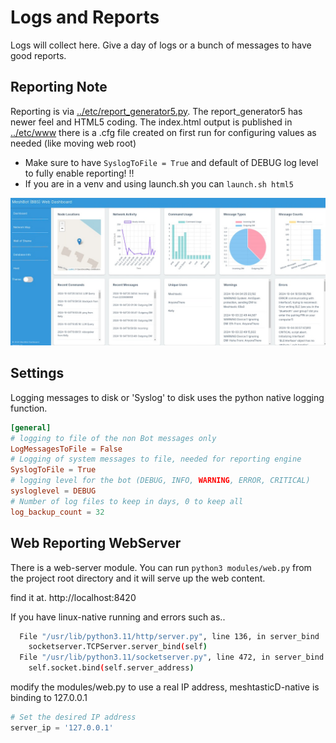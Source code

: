 # Logs and Reports
Logs will collect here. Give a day of logs or a bunch of messages to have good reports.

## Reporting Note
Reporting is via [../etc/report_generator5.py](../etc/report_generator5.py). The report_generator5 has newer feel and HTML5 coding. The index.html output is published in [../etc/www](../etc/www) there is a .cfg file created on first run for configuring values as needed (like moving web root)
 - Make sure to have `SyslogToFile = True` and default of DEBUG log level to fully enable reporting! ‼️
 - If you are in a venv and using launch.sh you can `launch.sh html5`

![reportView](../etc/reporting.jpg)

## Settings
Logging messages to disk or 'Syslog' to disk uses the python native logging function.
```conf
[general]
# logging to file of the non Bot messages only
LogMessagesToFile = False
# Logging of system messages to file, needed for reporting engine
SyslogToFile = True
# logging level for the bot (DEBUG, INFO, WARNING, ERROR, CRITICAL)
sysloglevel = DEBUG
# Number of log files to keep in days, 0 to keep all
log_backup_count = 32
```
## Web Reporting WebServer
There is a web-server module. You can run `python3 modules/web.py` from the project root directory and it will serve up the web content.

find it at. http://localhost:8420

If you have linux-native running and errors such as..
```bash
  File "/usr/lib/python3.11/http/server.py", line 136, in server_bind
    socketserver.TCPServer.server_bind(self)
  File "/usr/lib/python3.11/socketserver.py", line 472, in server_bind
    self.socket.bind(self.server_address)
```
modify the modules/web.py to use a real IP address, meshtasticD-native is binding to 127.0.0.1

```python
# Set the desired IP address
server_ip = '127.0.0.1'
```

